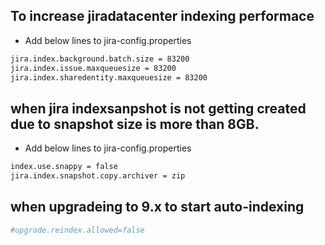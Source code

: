

## To increase jiradatacenter indexing performace
- Add below lines to jira-config.properties
```sh
jira.index.background.batch.size = 83200
jira.index.issue.maxqueuesize = 83200
jira.index.sharedentity.maxqueuesize = 83200
```
## when jira indexsanpshot is not getting created due to snapshot size is more than 8GB.
- Add below lines to jira-config.properties
```sh
index.use.snappy = false
jira.index.snapshot.copy.archiver = zip
```

## when upgradeing to 9.x to start auto-indexing
```sh
#upgrade.reindex.allowed=false
```